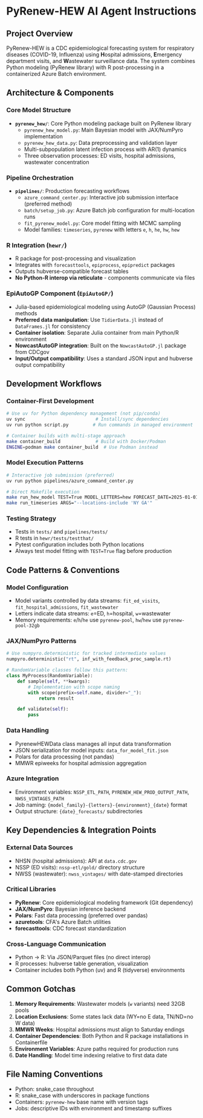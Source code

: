 # PyRenew-HEW AI Agent Instructions

## Project Overview
PyRenew-HEW is a CDC epidemiological forecasting system for respiratory diseases (COVID-19, Influenza) using **H**ospital admissions, **E**mergency department visits, and **W**astewater surveillance data. The system combines Python modeling (PyRenew library) with R post-processing in a containerized Azure Batch environment.

## Architecture & Components

### Core Model Structure
- **`pyrenew_hew/`**: Core Python modeling package built on PyRenew library
  - `pyrenew_hew_model.py`: Main Bayesian model with JAX/NumPyro implementation
  - `pyrenew_hew_data.py`: Data preprocessing and validation layer
  - Multi-subpopulation latent infection process with AR(1) dynamics
  - Three observation processes: ED visits, hospital admissions, wastewater concentration

### Pipeline Orchestration
- **`pipelines/`**: Production forecasting workflows
  - `azure_command_center.py`: Interactive job submission interface (preferred method)
  - `batch/setup_job.py`: Azure Batch job configuration for multi-location runs
  - `fit_pyrenew_model.py`: Core model fitting with MCMC sampling
  - Model families: `timeseries`, `pyrenew` with letters `e`, `h`, `he`, `hw`, `hew`

### R Integration (`hewr/`)
- R package for post-processing and visualization
- Integrates with `forecasttools`, `epiprocess`, `epipredict` packages
- Outputs hubverse-compatible forecast tables
- **No Python-R interop via reticulate** - components communicate via files

### EpiAutoGP Component (`EpiAutoGP/`)
- Julia-based epidemiological modeling using AutoGP (Gaussian Process) methods
- **Preferred data manipulation**: Use `TidierData.jl` instead of `DataFrames.jl` for consistency
- **Container isolation**: Separate Julia container from main Python/R environment
- **NowcastAutoGP integration**: Built on the `NowcastAutoGP.jl` package from CDCgov
- **Input/Output compatibility**: Uses a standard JSON input and hubverse output compatibility

## Development Workflows

### Container-First Development
```bash
# Use uv for Python dependency management (not pip/conda)
uv sync                          # Install/sync dependencies
uv run python script.py         # Run commands in managed environment

# Container builds with multi-stage approach
make container_build             # Build with Docker/Podman
ENGINE=podman make container_build  # Use Podman instead
```

### Model Execution Patterns
```bash
# Interactive job submission (preferred)
uv run python pipelines/azure_command_center.py

# Direct Makefile execution
make run_hew_model TEST=True MODEL_LETTERS=hew FORECAST_DATE=2025-01-01
make run_timeseries ARGS="--locations-include 'NY GA'"
```

### Testing Strategy
- Tests in `tests/` and `pipelines/tests/`
- R tests in `hewr/tests/testthat/`
- Pytest configuration includes both Python locations
- Always test model fitting with `TEST=True` flag before production

## Code Patterns & Conventions

### Model Configuration
- Model variants controlled by data streams: `fit_ed_visits`, `fit_hospital_admissions`, `fit_wastewater`
- Letters indicate data streams: `e`=ED, `h`=hospital, `w`=wastewater
- Memory requirements: `e`/`h`/`he` use `pyrenew-pool`, `hw`/`hew` use `pyrenew-pool-32gb`

### JAX/NumPyro Patterns
```python
# Use numpyro.deterministic for tracked intermediate values
numpyro.deterministic("rt", inf_with_feedback_proc_sample.rt)

# RandomVariable classes follow this pattern:
class MyProcess(RandomVariable):
    def sample(self, **kwargs):
        # Implementation with scope naming
        with scope(prefix=self.name, divider="_"):
            return result

    def validate(self):
        pass
```

### Data Handling
- PyrenewHEWData class manages all input data transformation
- JSON serialization for model inputs: `data_for_model_fit.json`
- Polars for data processing (not pandas)
- MMWR epiweeks for hospital admission aggregation

### Azure Integration
- Environment variables: `NSSP_ETL_PATH`, `PYRENEW_HEW_PROD_OUTPUT_PATH`, `NWSS_VINTAGES_PATH`
- Job naming: `{model_family}-{letters}-{environment}_{date}` format
- Output structure: `{date}_forecasts/` subdirectories

## Key Dependencies & Integration Points

### External Data Sources
- NHSN (hospital admissions): API at `data.cdc.gov`
- NSSP (ED visits): `nssp-etl/gold/` directory structure
- NWSS (wastewater): `nwss_vintages/` with date-stamped directories

### Critical Libraries
- **PyRenew**: Core epidemiological modeling framework (Git dependency)
- **JAX/NumPyro**: Bayesian inference backend
- **Polars**: Fast data processing (preferred over pandas)
- **azuretools**: CFA's Azure Batch utilities
- **forecasttools**: CDC forecast standardization

### Cross-Language Communication
- Python → R: Via JSON/Parquet files (no direct interop)
- R processes: hubverse table generation, visualization
- Container includes both Python (uv) and R (tidyverse) environments

## Common Gotchas

1. **Memory Requirements**: Wastewater models (`w` variants) need 32GB pools
2. **Location Exclusions**: Some states lack data (WY=no E data, TN/ND=no W data)
3. **MMWR Weeks**: Hospital admissions must align to Saturday endings
4. **Container Dependencies**: Both Python and R package installations in Containerfile
5. **Environment Variables**: Azure paths required for production runs
6. **Date Handling**: Model time indexing relative to first data date

## File Naming Conventions
- Python: snake_case throughout
- R: snake_case with underscores in package functions
- Containers: `pyrenew-hew` base name with version tags
- Jobs: descriptive IDs with environment and timestamp suffixes

